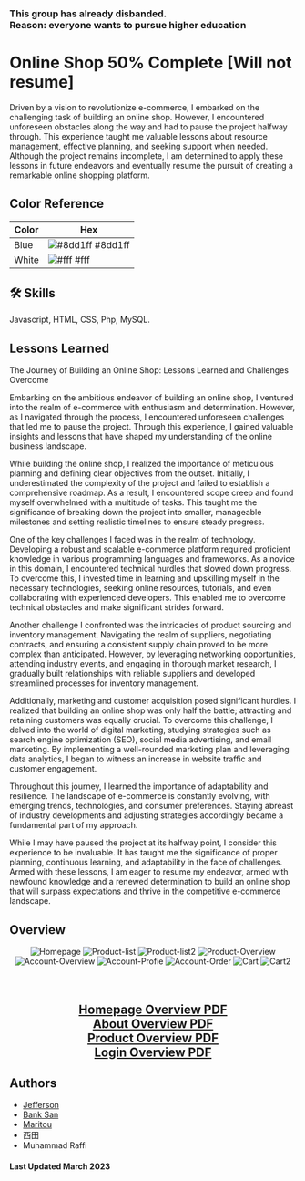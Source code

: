 ### This group has already disbanded. <br/> Reason: everyone wants to pursue higher education
# Online Shop 50% Complete [Will not resume]



Driven by a vision to revolutionize e-commerce, I embarked on the challenging task of building an online shop. However, I encountered unforeseen obstacles along the way and had to pause the project halfway through. This experience taught me valuable lessons about resource management, effective planning, and seeking support when needed. Although the project remains incomplete, I am determined to apply these lessons in future endeavors and eventually resume the pursuit of creating a remarkable online shopping platform.
## Color Reference

| Color             | Hex                                                                |
| ----------------- | ------------------------------------------------------------------ |
| Blue| ![#8dd1ff](https://via.placeholder.com/10/8dd1ff?text=+) #8dd1ff |
| White | ![#fff](https://via.placeholder.com/10/fff?text=+) #fff |


## 🛠 Skills
Javascript, HTML, CSS, Php, MySQL.


## Lessons Learned

The Journey of Building an Online Shop: Lessons Learned and Challenges Overcome

Embarking on the ambitious endeavor of building an online shop, I ventured into the realm of e-commerce with enthusiasm and determination. However, as I navigated through the process, I encountered unforeseen challenges that led me to pause the project. Through this experience, I gained valuable insights and lessons that have shaped my understanding of the online business landscape.

While building the online shop, I realized the importance of meticulous planning and defining clear objectives from the outset. Initially, I underestimated the complexity of the project and failed to establish a comprehensive roadmap. As a result, I encountered scope creep and found myself overwhelmed with a multitude of tasks. This taught me the significance of breaking down the project into smaller, manageable milestones and setting realistic timelines to ensure steady progress.

One of the key challenges I faced was in the realm of technology. Developing a robust and scalable e-commerce platform required proficient knowledge in various programming languages and frameworks. As a novice in this domain, I encountered technical hurdles that slowed down progress. To overcome this, I invested time in learning and upskilling myself in the necessary technologies, seeking online resources, tutorials, and even collaborating with experienced developers. This enabled me to overcome technical obstacles and make significant strides forward.

Another challenge I confronted was the intricacies of product sourcing and inventory management. Navigating the realm of suppliers, negotiating contracts, and ensuring a consistent supply chain proved to be more complex than anticipated. However, by leveraging networking opportunities, attending industry events, and engaging in thorough market research, I gradually built relationships with reliable suppliers and developed streamlined processes for inventory management.

Additionally, marketing and customer acquisition posed significant hurdles. I realized that building an online shop was only half the battle; attracting and retaining customers was equally crucial. To overcome this challenge, I delved into the world of digital marketing, studying strategies such as search engine optimization (SEO), social media advertising, and email marketing. By implementing a well-rounded marketing plan and leveraging data analytics, I began to witness an increase in website traffic and customer engagement.

Throughout this journey, I learned the importance of adaptability and resilience. The landscape of e-commerce is constantly evolving, with emerging trends, technologies, and consumer preferences. Staying abreast of industry developments and adjusting strategies accordingly became a fundamental part of my approach.

While I may have paused the project at its halfway point, I consider this experience to be invaluable. It has taught me the significance of proper planning, continuous learning, and adaptability in the face of challenges. Armed with these lessons, I am eager to resume my endeavor, armed with newfound knowledge and a renewed determination to build an online shop that will surpass expectations and thrive in the competitive e-commerce landscape.

## Overview

<div align="center">
  <div>
    <img alt="Homepage" src="./assets/homepage.png" />
    <img alt="Product-list" src="./assets/product-list.pngg" />
    <img alt="Product-list2" src="./assets/product-list2.png" />
    <img alt="Product-Overview" src="./assets/product-overview.png" />
    <img alt="Account-Overview" src="./assets/account-overview.png" />
    <img alt="Account-Profie" src="./assets/account-profile.png" />
    <img alt="Account-Order" src="./assets/account-order.png" />
    <img alt="Cart" src="./assets/cart.png" />
    <img alt="Cart2" src="./assets/cart2.png" />
  </div>
  <br><br>
  <div>
    <h2><a href="./assets/Ozon%20Shopping%20Site.pdf" target="_blank">Homepage Overview PDF</a><br>
    <a href="./assets/Ozon%20Shopping%20Site-about.pdf" target="_blank">About Overview PDF</a><br>
    <a href="./assets/Ozon%20Shopping%20Site-product.pdf" target="_blank">Product Overview PDF</a><br>
    <a href="./assets/Login.pdf" target="_blank">Login Overview PDF</a></h2>
  </div>
</div>


## Authors

- [Jefferson](https://github.com/jeffersonfed)
- [Bank San](https://www.instagram.com/bank_44san)
- [Maritou](https://www.instagram.com/asmith_malith/)
- 西田
- Muhammad Raffi

#### Last Updated March 2023
